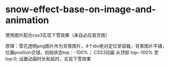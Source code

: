 # snow-effect-base-on-image-and-animation
使用图片配合css3实现下雪效果（来自必应首页图）

原理：雪花透明png图片作为背景图片，4个div绝对定位至容器，背景图片平铺，位置position交错，初始状态top：-100%；
      CSS3动画 从顶部 top:-100% 至 top:0;   设置动画时长和延时，实现下雪效果
